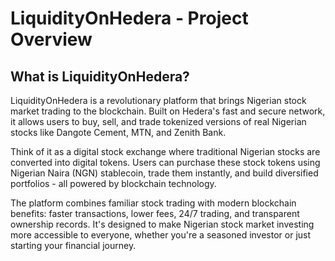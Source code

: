 # LiquidityOnHedera - Project Overview

## What is LiquidityOnHedera?

LiquidityOnHedera is a revolutionary platform that brings Nigerian stock market trading to the blockchain. Built on Hedera's fast and secure network, it allows users to buy, sell, and trade tokenized versions of real Nigerian stocks like Dangote Cement, MTN, and Zenith Bank.

Think of it as a digital stock exchange where traditional Nigerian stocks are converted into digital tokens. Users can purchase these stock tokens using Nigerian Naira (NGN) stablecoin, trade them instantly, and build diversified portfolios - all powered by blockchain technology.

The platform combines familiar stock trading with modern blockchain benefits: faster transactions, lower fees, 24/7 trading, and transparent ownership records. It's designed to make Nigerian stock market investing more accessible to everyone, whether you're a seasoned investor or just starting your financial journey.

